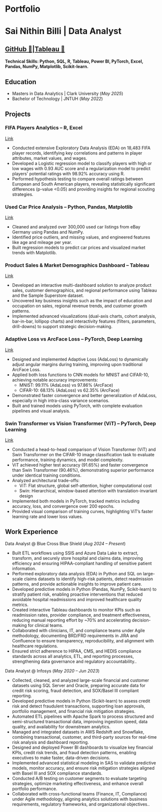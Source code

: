 # Portfolio

# Sai Nithin Billi | Data Analyst
## [GitHub 🔗](https://github.com/nithin957)|[Tableau 🔗](https://public.tableau.com/app/profile/sai.nithin.billi/vizzes)

#### Technical Skills: Python, SQL, R, Tableau, Power BI, PyTorch, Excel, Pandas, NumPy, Matplotlib, Scikit-learn.

## Education
- Masters in Data Analytics | Clark University  (_May 2025_)								       		
- Bachelor of Technology | JNTUH  (_May 2022_)

## Projects
### FIFA Players Analytics – R, Excel
[Link](https://github.com/nithin957/FIFA-Player-Performance-Analysis-and-Predictive-Modeling)
- Conducted extensive Exploratory Data Analysis (EDA) on 18,483 FIFA player records, identifying key correlations and patterns in player attributes, market values, and wages. 
- Developed a Logistic regression model to classify players with high or low wages with 0.93 AUC score and a regularization model to predict 
players' potential ratings with 98.92% accuracy using R.
- Performed hypothesis testing to compare overall ratings between European and South American players, revealing statistically significant differences (p-value <0.05) and providing insights for regional scouting strategies.

### Used Car Price Analysis – Python, Pandas, Matplotlib
[Link](https://github.com/nithin957/data-analysis-using-python)
- Cleaned and analyzed over 300,000 used car listings from eBay Germany using Pandas and NumPy.
- Identified price outliers, and missing values, and engineered features like age and mileage per year.
- Built regression models to predict car prices and visualized market trends with Matplotlib.

### Product Sales & Market Demographics Dashboard – Tableau
[Link](https://github.com/nithin957/Product-Sales-Customer-Demographics-and-Market-Analysis-Dashboard-Tableau)
- Developed an interactive multi-dashboard solution to analyze product sales, customer demographics, and regional performance using Tableau and the Sample Superstore dataset.
- Uncovered key business insights such as the impact of education and occupation on sales, regional revenue trends, and customer growth patterns.
- Implemented advanced visualizations (dual-axis charts, cohort analysis, bar-in-bar, lollipop charts) and interactivity features (filters, parameters, drill-downs) to support strategic decision-making.

### Adaptive Loss vs ArcFace Loss – PyTorch, Deep Learning
[Link](https://github.com/nithin957/Adaptive-vs-Arc-Loss-Cifar10-MNIST)
- Designed and implemented Adaptive Loss (AdaLoss) to dynamically adjust angular margins during training, improving upon traditional ArcFace Loss.
- Applied both loss functions to CNN models for MNIST and CIFAR-10, achieving notable accuracy improvements:
  - MNIST: 99.11% (AdaLoss) vs 97.86% (ArcFace)
  - CIFAR-10: 68.13% (AdaLoss) vs 62.35% (ArcFace)
- Demonstrated faster convergence and better generalization of AdaLoss, especially in high intra-class variance scenarios.
- Built and trained models using PyTorch, with complete evaluation pipelines and visual analysis.

### Swin Transformer vs Vision Transformer (ViT) – PyTorch, Deep Learning
[Link](https://github.com/nithin957/Swin-vs-ViT-cifar10)
- Conducted a head-to-head comparison of Vision Transformer (ViT) and Swin Transformer on the CIFAR-10 image classification task to evaluate performance, training dynamics, and model complexity.
- ViT achieved higher test accuracy (91.65%) and faster convergence than Swin Transformer (90.46%), demonstrating superior performance under identical training conditions.
- Analyzed architectural trade-offs:
  - ViT: Flat structure, global self-attention, higher computational cost
  - Swin: Hierarchical, window-based attention with translation-invariant design
- Implemented both models in PyTorch, tracked metrics including accuracy, loss, and convergence over 200 epochs.
- Provided visual comparison of training curves, highlighting ViT’s faster learning rate and lower loss values.



## Work Experience
 Data Analyst @ Blue Cross Blue Shield (_Aug 2024 – Present_)
-  Built ETL workflows using SSIS and Azure Data Lake to extract, transform, and securely store hospital and claims data, improving efficiency and ensuring HIPAA-compliant handling of sensitive patient information.
-  Performed exploratory data analysis (EDA) in Python and SQL on large-scale claims datasets to identify high-risk patients, detect readmission patterns, and provide actionable insights to improve patient care.
-  Developed predictive models in Python (Pandas, NumPy, Scikit-learn) to stratify patient risk, enabling proactive interventions that reduced avoidable hospital readmissions and improved healthcare quality metrics.
-  Created interactive Tableau dashboards to monitor KPIs such as readmission rates, provider compliance, and treatment effectiveness, reducing manual reporting effort by ~70% and accelerating decision-making for clinical teams.
-  Collaborated with clinicians, IT, and compliance teams under Agile methodology, documenting BRD/FRD requirements in JIRA and Confluence to ensure transparency, reproducibility, and alignment with healthcare regulations.
-  Ensured strict adherence to HIPAA, CMS, and HEDIS compliance standards across all analytics, ETL, and reporting processes, strengthening data governance and regulatory accountability.. 

 Data Analyst @ Infosys (_May 2020 – Jun 2023_)
- Collected, cleaned, and analyzed large-scale financial and customer datasets using SQL Server and Oracle, preparing accurate data for credit risk scoring, fraud detection, and SOX/Basel III compliant reporting.
- Developed predictive models in Python (Scikit-learn) to assess credit risk and detect fraudulent transactions, supporting loan approvals, portfolio management, and financial risk mitigation strategies.
- Automated ETL pipelines with Apache Spark to process structured and semi-structured transactional data, improving ingestion speed, data quality, and availability for downstream analytics.
- Managed and integrated datasets in AWS Redshift and Snowflake, combining transactional, customer, and third-party sources for real-time risk analysis and dashboard reporting.
- Designed and deployed Power BI dashboards to visualize key financial KPIs, credit risk trends, and fraud detection patterns, enabling executives to make faster, data-driven decisions.
- Implemented advanced statistical modeling in SAS to validate predictive models, monitor accuracy, and ensure risk mitigation strategies aligned with Basel III and SOX compliance standards.
- Conducted A/B testing on customer segments to evaluate targeting strategies, optimize marketing effectiveness, and enhance overall portfolio performance.
- Collaborated with cross-functional teams (Finance, IT, Compliance) under Agile methodology, aligning analytics solutions with business requirements, regulatory frameworks, and organizational objectives..



